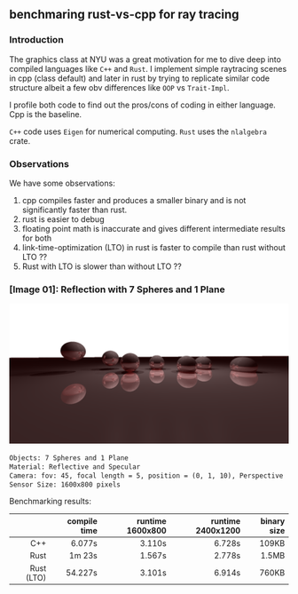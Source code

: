 ## benchmaring rust-vs-cpp for ray tracing

### Introduction
The graphics class at NYU was a great motivation for me to dive deep into compiled languages like `C++` and `Rust`. I implement simple raytracing scenes in cpp (class default) and later in rust by trying to replicate similar code structure albeit a few obv differences like `OOP` vs `Trait-Impl`. 

I profile both code to find out the pros/cons of coding in either language. Cpp is the baseline.


`C++` code uses `Eigen` for numerical computing. `Rust` uses the `nlalgebra` crate. 

### Observations
We have some observations:
1. cpp compiles faster and produces a smaller binary and is not significantly faster than rust.
2. rust is easier to debug
3. floating point math is inaccurate and gives different intermediate results for both
4. link-time-optimization (LTO) in rust is faster to compile than rust without LTO ??
5. Rust with LTO is slower than without LTO ??

### [Image 01]: Reflection with 7 Spheres and 1 Plane
<img src="./scene.png">

```
Objects: 7 Spheres and 1 Plane
Material: Reflective and Specular
Camera: fov: 45, focal length = 5, position = (0, 1, 10), Perspective
Sensor Size: 1600x800 pixels
```


Benchmarking results:

|      | compile time | runtime 1600x800 | runtime 2400x1200 | binary size |
| ---: | ---:        | ---:              | ---:               | ---:        |
| C++  | 6.077s      | 3.110s            | 6.728s             | 109KB       |
| Rust | 1m 23s      | 1.567s            | 2.778s             | 1.5MB       |
| Rust (LTO) | 54.227s | 3.101s            | 6.914s             | 760KB       |

